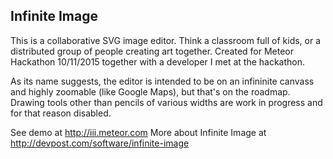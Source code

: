 
Infinite Image
----------------

This is a collaborative SVG image editor. Think a classroom full of kids,
or a distributed group of people creating art together. Created for Meteor Hackathon
10/11/2015 together with a developer I met at the hackathon. 

As its name suggests, the editor is intended to be on an infininite canvass and highly
zoomable (like Google Maps), but that's on the roadmap. Drawing tools other than
pencils of various widths are work in progress and for that reason disabled.

See demo at http://iii.meteor.com
More about Infinite Image at http://devpost.com/software/infinite-image
